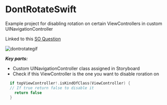# DontRotateSwift
Example project for disabling rotation on certain ViewControllers in custom UINavigationController

Linked to this [SO Question](http://stackoverflow.com/questions/34120574/how-to-disable-auto-rotation-for-specific-view-controllers-inside-a-navigation-c/34148649#34148649)

![dontrotategif](https://cloud.githubusercontent.com/assets/6236080/11648575/e20cafb2-9d43-11e5-99fd-745cc1bb2f65.gif)

***Key parts:*** 
- Custom UINavigationController class assigned in Storyboard
- Check if this ViewController is the one you want to disable roration on
```swift
  if topViewController!.isKindOfClass(ViewController) {
  // If true return false to disable it
    return false
  }
```
